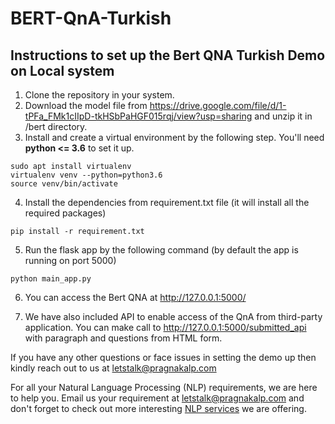 # BERT-QnA-Turkish

## Instructions to set up the Bert QNA Turkish Demo on Local system

1. Clone the repository in your system.
2. Download the model file from https://drive.google.com/file/d/1-tPFa_FMk1cIIpD-tkHSbPaHGF015rqj/view?usp=sharing and unzip it in /bert directory.
3. Install and create a virtual environment by the following step. You'll need <b>python <= 3.6</b> to set it up.
```shell
sudo apt install virtualenv
virtualenv venv --python=python3.6
source venv/bin/activate
```
4. Install the dependencies from requirement.txt file (it will install all the required packages)
```shell
pip install -r requirement.txt
```
5. Run the flask app by the following command (by default the app is running on port 5000)
```shell
python main_app.py 
```
6. You can access the Bert QNA at http://127.0.0.1:5000/ 

7. We have also included API to enable access of the QnA from third-party application. You can make call to http://127.0.0.1:5000/submitted_api with paragraph and questions from HTML form.

If you have any other questions or face issues in setting the demo up then kindly reach out to us at letstalk@pragnakalp.com 

For all your Natural Language Processing (NLP) requirements, we are here to help you. Email us your requirement at letstalk@pragnakalp.com and don't forget to check out more interesting <a href="https://www.pragnakalp.com/services/natural-language-processing-services/" target="_blank">NLP services</a> we are offering. 